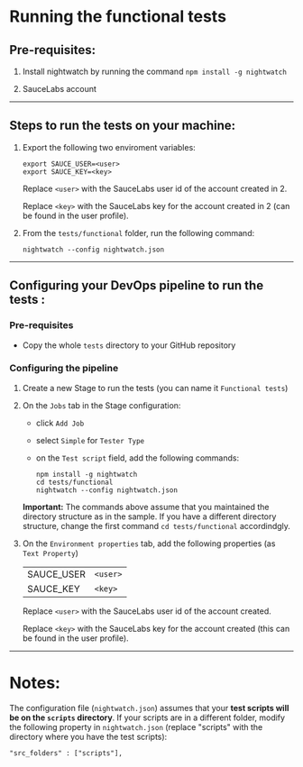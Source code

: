 # Running the functional tests

## Pre-requisites:

1. Install nightwatch by running the command `npm install -g nightwatch`

2. SauceLabs account

---

## Steps to run the tests on your machine:

1. Export the following two enviroment variables:
    ```
    export SAUCE_USER=<user>
    export SAUCE_KEY=<key>
    ```

    Replace `<user>` with the SauceLabs user id of the account created in 2.
    
    Replace `<key>` with the SauceLabs key for the account created in 2 (can be found in the user profile).
    
    
2. From the `tests/functional` folder, run the following command:
    ```
    nightwatch --config nightwatch.json
    ```

----   

## Configuring your DevOps pipeline to run the tests :

### Pre-requisites
- Copy the whole `tests` directory to your GitHub repository

### Configuring the pipeline

1. Create a new Stage to run the tests (you can name it `Functional tests`) 

2. On the `Jobs` tab in the Stage configuration: 
   - click `Add Job` 
   - select `Simple` for `Tester Type`
   - on the `Test script` field, add the following commands:
   
        ```
        npm install -g nightwatch
        cd tests/functional
        nightwatch --config nightwatch.json
        ```
    
    **Important:** The commands above assume that you maintained the directory structure as in the sample. If you have a different directory structure, change the first command `cd tests/functional` accordindgly.

3. On the `Environment properties` tab, add the following properties (as `Text Property`)

    |               |             | 
    | ------------- |-------------|
    | SAUCE_USER    | `<user>`    |
    | SAUCE_KEY     | `<key>`     |
    
    Replace `<user>` with the SauceLabs user id of the account created.
    
    Replace `<key>` with the SauceLabs key for the account created (this can be found in the user profile).

----

# Notes:

The configuration file (`nightwatch.json`) assumes that your **test scripts will be on the `scripts` directory**.
If your scripts are in a different folder, modify the following property in `nightwatch.json` (replace "scripts" with the directory where you have the test scripts):
```
"src_folders" : ["scripts"],
```
    

